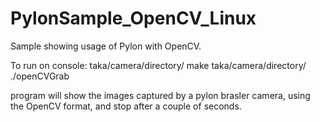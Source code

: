 # PylonSample_OpenCV_Linux
Sample showing usage of Pylon with OpenCV. 

To run on console: 
taka/camera/directory/ make
taka/camera/directory/ ./openCVGrab

program will show the images captured by a pylon brasler camera, using the OpenCV format, and stop after a couple of seconds.


